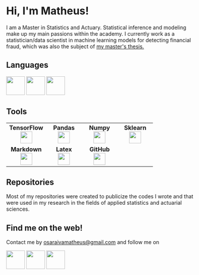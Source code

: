 # Hi, I'm Matheus!

I am a Master in Statistics and Actuary. Statistical inference and modeling make up my main passions within the academy. I currently work as a statistician/data scientist in machine learning models for detecting financial fraud, which was also the subject of [my master's thesis.](http://repositorio.ufla.br/handle/1/49447)


## Languages

<img height=50 
src="https://cdn.jsdelivr.net/gh/devicons/devicon/icons/python/python-original.svg"/> <img height=50 
src="https://cdn.jsdelivr.net/gh/devicons/devicon/icons/rstudio/rstudio-original.svg"/> <img height=50  
src="https://cdn.jsdelivr.net/gh/devicons/devicon/icons/jupyter/jupyter-original-wordmark.svg"/>

## Tools

                                                                                          
<table width="320px">
    <tbody>
        <tr valign="top">
            <td width="80px" align="center">
            <span><strong>TensorFlow</strong></span><br>
            <img height="32px" src="https://cdn.jsdelivr.net/gh/devicons/devicon/icons/tensorflow/tensorflow-original.svg">
            </td>
            <td width="80px" align="center">
            <span><strong>Pandas</strong></span><br>
            <img height="32" src="https://cdn.jsdelivr.net/gh/devicons/devicon/icons/pandas/pandas-original.svg">
            </td>
            <td width="80px" align="center">
            <span><strong>Numpy</strong></span><br>
            <img height="32" src="https://cdn.jsdelivr.net/gh/devicons/devicon/icons/numpy/numpy-original.svg">
            </td>
            <td width="80px" align="center">
            <span><strong>Sklearn</strong></span><br>
            <img height="32px" src="https://raw.githubusercontent.com/scikit-learn/scikit-learn/main/doc/logos/scikit-learn-logo-thumb.png">
            </td>
        </tr>
        <tr valign="top">
            <td width="80px" align="center">
            <span><strong>Markdown</strong></span><br>
            <img height="32px" src="https://cdn.jsdelivr.net/gh/devicons/devicon/icons/markdown/markdown-original.svg">
            </td>
            <td width="80px" align="center">
            <span><strong>Latex</strong></span><br>
            <img height="32px" src="https://cdn.jsdelivr.net/gh/devicons/devicon/icons/latex/latex-original.svg">
            </td>
            <td width="80px" align="center">
            <span><strong>GitHub</strong></span><br>
            <img height="32px" src="https://cdn.jsdelivr.net/gh/devicons/devicon/icons/github/github-original.svg">
            
</table>
          
## Repositories

Most of my repositories were created to publicize the codes I wrote and that were used in my research in the fields of applied statistics and actuarial sciences.
      
## Find me on the web!
      
Contact me by osaraivamatheus@gmail.com and follow me on 

[<img height=50 src="https://cdn.jsdelivr.net/gh/devicons/devicon/icons/linkedin/linkedin-original.svg">](https://www.linkedin.com/in/o-atuario-matheus-saraiva/)  [<img height=50 src="https://cdn.jsdelivr.net/gh/devicons/devicon/icons/twitter/twitter-original.svg">](https://twitter.com/matheusatuario?t=sRaHQFrVwYywWKpSpjgcwQ&s=08)  [<img height=50 src="https://cdn.jsdelivr.net/gh/devicons/devicon/icons/github/github-original.svg">](https://github.com/osaraivamatheus/osaraivamatheus)
 
 
